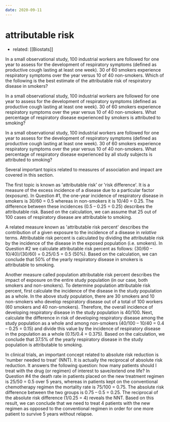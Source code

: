 ```yaml
---
date: 2020-09-11
---
```


# attributable risk

- related: [[Biostats]]

In a small observational study, 100 industrial workers are followed for one year to assess for the development of respiratory symptoms (defined as productive cough lasting at least one week).  30 of 60 smokers experience respiratory symptoms over the year versus 10 of 40 non-smokers.  Which of the following is the best estimate of the attributable risk of respiratory disease in smokers?

In a small observational study, 100 industrial workers are followed for one year to assess for the development of respiratory symptoms (defined as productive cough lasting at least one week).  30 of 60 smokers experience respiratory symptoms over the year versus 10 of 40 non-smokers.  What percentage of respiratory disease experienced by smokers is attributed to smoking?

In a small observational study, 100 industrial workers are followed for one year to assess for the development of respiratory symptoms (defined as productive cough lasting at least one week).  30 of 60 smokers experience respiratory symptoms over the year versus 10 of 40 non-smokers.  What percentage of respiratory disease experienced by all study subjects is attributed to smoking?

Several important topics related to measures of association and impact are covered in this section.

The first topic is known as 'attributable risk' or 'risk difference'.  It is a measure of the excess incidence of a disease due to a particular factor (exposure).  In Question #1, the one-year incidence of respiratory disease in smokers is 30/60 = 0.5 whereas in non-smokers it is 10/40 = 0.25.  The difference between these incidences (0.5 – 0.25 = 0.25) describes the attributable risk.  Based on the calculation, we can assume that 25 out of 100 cases of respiratory disease are attributable to smoking.

A related measure known as 'attributable risk percent' describes the contribution of a given exposure to the incidence of a disease in _relative_ terms.  Attributable risk percent is calculated by dividing the attributable risk by the incidence of the disease in the exposed population (i.e. smokers).  In Question #2 we calculate attributable risk percent as follows: (30/60 – 10/40)/(30/60) = 0.25/0.5 = 0.5 (50%).  Based on the calculation, we can conclude that 50% of the yearly respiratory disease in smokers is attributable to smoking.

Another measure called population attributable risk percent describes the impact of exposure on the entire study population (in our case, both smokers and non-smokers).  To determine population attributable risk percent, first calculate the incidence of the disease in the study population as a whole.  In the above study population, there are 30 smokers and 10 non-smokers who develop respiratory disease out of a total of 100 workers (60 smokers and 40 non-smokers).  Therefore, the overall incidence of developing respiratory disease in the study population is 40/100.  Next, calculate the difference in risk of developing respiratory disease among the study population as a whole and among non-smokers (40/100 – 10/40 = 0.4 – 0.25 = 0.15) and divide this value by the incidence of respiratory disease in the population as a whole (0.15/0.4 = 0.375).  Based on the calculation, we conclude that 37.5% of the yearly respiratory disease in the study population is attributable to smoking.

In clinical trials, an important concept related to absolute risk reduction is 'number needed to treat' (NNT).  It is actually the reciprocal of absolute risk reduction.  It answers the following question: how many patients should I treat with the drug (or regimen) of interest to save/extend one life? In Question #4 the death rate in patients placed on the new treatment regimen is 25/50 = 0.5 over 5 years, whereas in patients kept on the conventional chemotherapy regimen the mortality rate is 75/100 = 0.75.  The absolute risk difference between the two groups is 0.75 – 0.5 = 0.25.  The reciprocal of the absolute risk difference (1/0.25 = 4) reveals the NNT.  Based on this result, we can conclude that we need to treat 4 patients with the new regimen as opposed to the conventional regimen in order for one more patient to survive 5 years without relapse.
